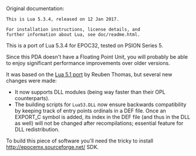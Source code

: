 Original documentation:
```
This is Lua 5.3.4, released on 12 Jan 2017.

For installation instructions, license details, and 
further information about Lua, see doc/readme.html.
```

This is a port of Lua 5.3.4 for EPOC32, tested on PSION Series 5.

Since this PDA doesn't have a Floating Point Unit, you will probably be able to enjoy significant performance improvements over older versions.

It was based on the [Lua 5.1 port](http://www.freepoc.org/viewapp.php?id=32) by Reuben Thomas, but several new changes were made:
* It now supports DLL modules (being way faster than their OPL counterparts).
* The building scripts for `Lua53.DLL` now ensure backwards compatibility by keeping track of entry points ordinals in a DEF file. Once an EXPORT_C symbol is added, its index in the DEF file (and thus in the DLL as well) will not be changed after recompilations; essential feature for DLL redistribution.

To build this piece of software you'll need the tricky to install http://epocemx.sourceforge.net/ SDK.
